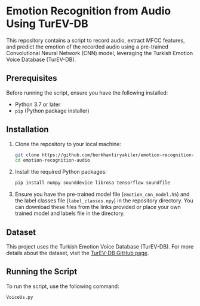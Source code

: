 # Emotion Recognition from Audio Using TurEV-DB

This repository contains a script to record audio, extract MFCC features, and predict the emotion of the recorded audio using a pre-trained Convolutional Neural Network (CNN) model, leveraging the Turkish Emotion Voice Database (TurEV-DB).

## Prerequisites

Before running the script, ensure you have the following installed:

- Python 3.7 or later
- `pip` (Python package installer)

## Installation

1. Clone the repository to your local machine:
    ```bash
    git clone https://github.com/berkhantiryakiler/emotion-recognition-audio.git
    cd emotion-recognition-audio
    ```

2. Install the required Python packages:
    ```bash
    pip install numpy sounddevice librosa tensorflow soundfile
    ```

3. Ensure you have the pre-trained model file (`emotion_cnn_model.h5`) and the label classes file (`label_classes.npy`) in the repository directory. You can download these files from the links provided or place your own trained model and labels file in the directory.

## Dataset

This project uses the Turkish Emotion Voice Database (TurEV-DB). For more details about the dataset, visit the [TurEV-DB GitHub page](https://github.com/Xeonen/TurEV-DB).

## Running the Script

To run the script, use the following command:
```bash
VoiceUs.py
